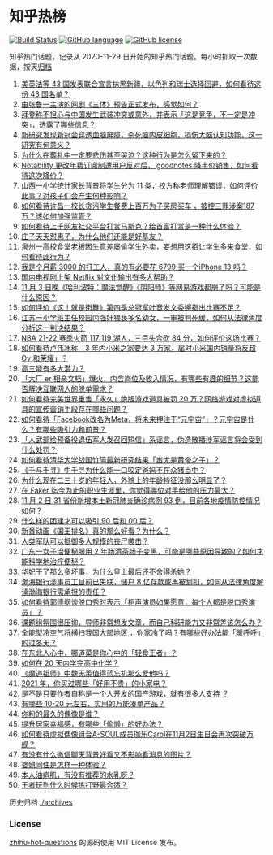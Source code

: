 # 知乎热榜
[![Build Status](https://github.com/ToWeLong/zhihu-hot-questions/workflows/CI/badge.svg)](https://github.com/ToWeLong/zhihu-hot-questions/actions)
[![GitHub language](https://img.shields.io/badge/language-golang-orange.svg)](https://golang.org/)
[![GitHub license](https://img.shields.io/github/license/ToWeLong/zhihu-hot-questions)](https://github.com/ToWeLong/zhihu-hot-questions/blob/main/LICENSE)

知乎热门话题，记录从 2020-11-29 日开始的知乎热门话题。每小时抓取一次数据，按天[归档](./archives)

<!-- BEGIN -->

1. [美英法等 43 国发表联合宣言抹黑新疆，以色列和瑞士选择回避，如何看待这份 43 国名单？](https://www.zhihu.com/question/496192344)
1. [由张鲁一主演的网剧《三体》预告正式发布，感觉如何？](https://www.zhihu.com/question/496340361)
1. [拜登称不担心与中国发生武装冲突或意外，并表示「这是竞争，不一定是冲突」，透露了哪些信息？](https://www.zhihu.com/question/496297844)
1. [新研究发现新冠会穿透血脑屏障，杀死脑内皮细胞，损伤大脑认知功能，这一研究有何意义？](https://www.zhihu.com/question/495019715)
1. [为什么在葬礼中一定要悲伤甚至哭泣？这种行为是怎么留下来的？](https://www.zhihu.com/question/26735440)
1. [Notability 更改年费订阅制遭用户反对后， goodnotes 降半价销售，如何看待这次降价？](https://www.zhihu.com/question/496340451)
1. [山西一小学统计家长背景将学生分为 11 类，校方称老师理解错误，如何评价此事？对孩子们会产生何种影响？](https://www.zhihu.com/question/496119372)
1. [如何看待许昌一校长贪污学生餐费上百万为子买房买车 ，被控三罪涉案187万？该如何加强监管？](https://www.zhihu.com/question/495838251)
1. [如何看待上千网友社交平台打赏马斯克？给首富打赏是一种什么体验？](https://www.zhihu.com/question/496175688)
1. [庄子天天怼惠子，为什么他们还能是好基友？](https://www.zhihu.com/question/463048244)
1. [泉州一高校食堂老板因生意差屡偷学生外卖，妄想用这招让学生多来食堂，如何看待此行为？](https://www.zhihu.com/question/495125943)
1. [我是个月薪 3000 的打工人，真的有必要花 6799 买一个iPhone 13 吗？](https://www.zhihu.com/question/496101952)
1. [国内电视剧上架 Netflix 对文化输出有多大帮助？](https://www.zhihu.com/question/351669755)
1. [11 月 3 日晚《哈利波特：魔法觉醒》《阴阳师》等网易游戏都崩了吗？可能是什么原因？](https://www.zhihu.com/question/496432041)
1. [如何评价《这！就是街舞》第四季总冠军叶音发文委婉指出比赛不足？](https://www.zhihu.com/question/496238304)
1. [江苏一小学班主任校园内强奸猥亵多名幼女，一审被判死缓，如何从法律角度分析这一判决结果？](https://www.zhihu.com/question/496347531)
1. [NBA 21-22 赛季火箭 117:119 湖人，三巨头合砍 84 分，如何评价这场比赛？](https://www.zhihu.com/question/496266298)
1. [如何看待卢伟冰称「3 年内小米之家要达 3 万家，届时小米国内销量将反超 Ov 和荣耀」？](https://www.zhihu.com/question/496405162)
1. [高三能有多大潜力？](https://www.zhihu.com/question/62520919)
1. [「大厂 er 相亲文档」爆火，内含岗位及收入情况，有哪些有趣的细节？这能否解决互联网人的脱单需求？](https://www.zhihu.com/question/496317722)
1. [如何看待完美世界重售「永久」绝版游戏道具被罚 20 万？网络游戏对虚拟道具的宣传营销手段存在哪些问题？](https://www.zhihu.com/question/496130343)
1. [如何看待「Facebook改名为Meta，将未来押注于“元宇宙”」？元宇宙是什么？有哪些吸引力和前景？](https://www.zhihu.com/question/495205073)
1. [「人武部给预备役退伍军人发召回短信」系谣言，伪造散播涉军谣言将会受到什么处罚？](https://www.zhihu.com/question/496304840)
1. [如何看待清华大学战国竹简最新研究结果「蚩尤是黄帝之子」？](https://www.zhihu.com/question/495891279)
1. [《千与千寻》中千寻为什么能一口咬定爸妈不在众猪当中？](https://www.zhihu.com/question/494330163)
1. [为什么现在二三十岁的年轻人，外貌上的年龄特征没那么明显了？](https://www.zhihu.com/question/495295446)
1. [在 Faker 迄今为止的职业生涯里，你觉得哪位对手给他的压力最大？](https://www.zhihu.com/question/495839974)
1. [11 月 2 日 31 省份新增本土新冠肺炎确诊病例 93 例，目前各地疫情防控情况如何？](https://www.zhihu.com/question/496247117)
1. [什么样的团建才可以吸引 90 后和 00 后？](https://www.zhihu.com/question/491629080)
1. [新番动画《国王排名》真的那么好看？为什么？](https://www.zhihu.com/question/495702346)
1. [人类军队可以抵御多大规模的丧尸袭击？](https://www.zhihu.com/question/495829911)
1. [广东一女子治便秘服用 2 年肠清茶肠子变黑，可能是哪些原因导致的？如何才能科学地治疗便秘？](https://www.zhihu.com/question/496011751)
1. [华妃干了那么多坏事，为什么皇上最后还不舍得杀她？](https://www.zhihu.com/question/494802462)
1. [渤海银行涉事员工目前已失联，储户 8 亿存款或再被划扣，如何从法律角度解读渤海银行需承担的责任？](https://www.zhihu.com/question/496145207)
1. [如何看待郭德纲谈脱口秀时表示「相声演员如果愿意，每个人都是脱口秀演员」？](https://www.zhihu.com/question/495187348)
1. [课题组氛围很压抑，导师非常想发文章，而自己科研能力又非常差该怎么办？](https://www.zhihu.com/question/494736624)
1. [全能型冷空气将横扫我国大部地区 ，你家冷了吗？有哪些好办法能「暖呼呼」的过冬天？](https://www.zhihu.com/question/493700052)
1. [在东北人心中，哪道菜是你心中的「轻食王者」？](https://www.zhihu.com/question/495054004)
1. [如何在 20 天内学完高中化学？](https://www.zhihu.com/question/364211177)
1. [《魔道祖师》中魏无羡值得蓝忘机那么爱他吗？](https://www.zhihu.com/question/495567070)
1. [2021 年，你买过哪些「好用不贵」的小家电？](https://www.zhihu.com/question/486797143)
1. [是不是只要作者自称是一个人开发的国产游戏，就有很多人支持 ？](https://www.zhihu.com/question/493767097)
1. [有哪些 10-20 元左右，实用的万能凑单产品？](https://www.zhihu.com/question/489979850)
1. [你粉的最久的偶像是谁？](https://www.zhihu.com/question/490604075)
1. [提升居家幸福感，有哪些「偷懒」的好办法？](https://www.zhihu.com/question/495295281)
1. [如何看待虚拟偶像组合A-SOUL成员珈乐Carol在11月2日生日会再次突破万舰？](https://www.zhihu.com/question/496200417)
1. [有没有什么微信聊天背景好看又不影响看消息的图片？](https://www.zhihu.com/question/399905894)
1. [婆媳同住是怎样一种体验？](https://www.zhihu.com/question/33520444)
1. [本人油痘肌，有没有推荐的水乳呀？](https://www.zhihu.com/question/494019326)
1. [王者玩到什么时候练打野最合适？](https://www.zhihu.com/question/472261035)

<!-- END -->

历史归档 [./archives](./archives)


### License
[zhihu-hot-questions](https://github.com/towelong/zhihu-hot-questions) 的源码使用 MIT License 发布。